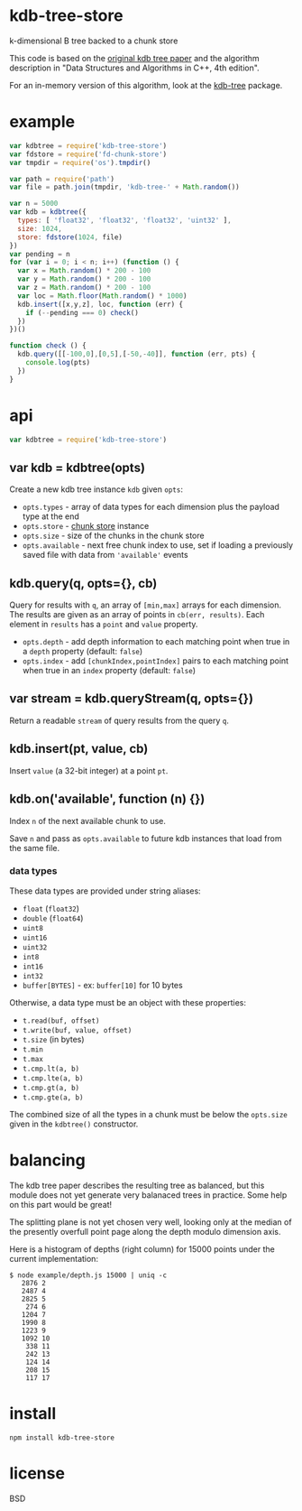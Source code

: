 # kdb-tree-store

k-dimensional B tree backed to a chunk store

This code is based on the [original kdb tree paper][1] and the algorithm
description in "Data Structures and Algorithms in C++, 4th edition".

For an in-memory version of this algorithm, look at the
[kdb-tree](https://npmjs.com/package/kdb-tree) package.

[1]: http://www.ccs.neu.edu/home/zhoupf/teaching/csu430/paper/kd-b-tree.pdf

# example

``` js
var kdbtree = require('kdb-tree-store')
var fdstore = require('fd-chunk-store')
var tmpdir = require('os').tmpdir()

var path = require('path')
var file = path.join(tmpdir, 'kdb-tree-' + Math.random())

var n = 5000
var kdb = kdbtree({
  types: [ 'float32', 'float32', 'float32', 'uint32' ],
  size: 1024,
  store: fdstore(1024, file)
})
var pending = n
for (var i = 0; i < n; i++) (function () {
  var x = Math.random() * 200 - 100
  var y = Math.random() * 200 - 100
  var z = Math.random() * 200 - 100
  var loc = Math.floor(Math.random() * 1000)
  kdb.insert([x,y,z], loc, function (err) {
    if (--pending === 0) check()
  })
})()

function check () {
  kdb.query([[-100,0],[0,5],[-50,-40]], function (err, pts) {
    console.log(pts)
  })
}
```

# api

``` js
var kdbtree = require('kdb-tree-store')
```

## var kdb = kdbtree(opts)

Create a new kdb tree instance `kdb` given `opts`:

* `opts.types` - array of data types for each dimension plus the payload type at
the end
* `opts.store` - [chunk store](https://npmjs.com/package/abstract-chunk-store) instance
* `opts.size` - size of the chunks in the chunk store
* `opts.available` - next free chunk index to use, set if loading a previously
saved file with data from `'available'` events

## kdb.query(q, opts={}, cb)

Query for results with `q`, an array of `[min,max]` arrays for each dimension.
The results are given as an array of points in `cb(err, results)`. Each element
in `results` has a `point` and `value` property.

* `opts.depth` - add depth information to each matching point when true in a
`depth` property (default: `false`)
* `opts.index` - add `[chunkIndex,pointIndex]` pairs to each matching point when
true in an `index` property (default: `false`)

## var stream = kdb.queryStream(q, opts={})

Return a readable `stream` of query results from the query `q`.

## kdb.insert(pt, value, cb)

Insert `value` (a 32-bit integer) at a point `pt`.

## kdb.on('available', function (n) {})

Index `n` of the next available chunk to use.

Save `n` and pass as `opts.available` to future kdb instances that load from the
same file.

### data types

These data types are provided under string aliases:

* `float` (`float32`)
* `double` (`float64`)
* `uint8`
* `uint16`
* `uint32`
* `int8`
* `int16`
* `int32`
* `buffer[BYTES]` - ex: `buffer[10]` for 10 bytes

Otherwise, a data type must be an object with these properties:

* `t.read(buf, offset)`
* `t.write(buf, value, offset)`
* `t.size` (in bytes)
* `t.min`
* `t.max`
* `t.cmp.lt(a, b)`
* `t.cmp.lte(a, b)`
* `t.cmp.gt(a, b)`
* `t.cmp.gte(a, b)`

The combined size of all the types in a chunk must be below the `opts.size`
given in the `kdbtree()` constructor.

# balancing

The kdb tree paper describes the resulting tree as balanced, but this module
does not yet generate very balanaced trees in practice. Some help on this part
would be great!

The splitting plane is not yet chosen very well, looking only at the median of
the presently overfull point page along the depth modulo dimension axis.

Here is a histogram of depths (right column) for 15000 points under the
current implementation:

```
$ node example/depth.js 15000 | uniq -c
   2876 2
   2487 4
   2825 5
    274 6
   1204 7
   1990 8
   1223 9
   1092 10
    338 11
    242 13
    124 14
    208 15
    117 17
```

# install

```
npm install kdb-tree-store
```

# license

BSD
